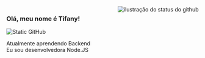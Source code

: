 <img align='right' src="https://github-readme-stats.vercel.app/api?username=akaaarin&show_icons=true&title_color=DD6387&text_color=DD6387&icon_color=DD6387&bg_color=f8efd4&cache_seconds=2300" alt="ilustração do status do github">

### Olá, meu nome é Tifany!

<img src="https://img.shields.io/static/v1?label=Overview&message=Tifany&color=DD6387&style=for-the-badge&logo=GitHub" alt="Static GitHub">

<p>Atualmente aprendendo Backend<br/> Eu sou desenvolvedora Node.JS </p>

